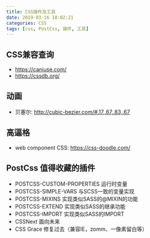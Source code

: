 ```yaml
---
title: CSS插件及工具
date: 2019-03-16 18:02:21
categories: CSS
tags: [css, PostCss, 插件, 工具]
---
```

<script type="text/javascript" src="/js/src/bai.js"></script>


## CSS兼容查询
* https://caniuse.com/ 
* https://cssdb.org/

## 动画
* 贝塞尔: http://cubic-bezier.com/#.17,.67,.83,.67

## 高逼格
* web component CSS: https://css-doodle.com/

## PostCss 值得收藏的插件
* POSTCSS-CUSTOM-PROPERTIES 运行时变量
* POSTCSS-SIMPLE-VARS 与SCSS一致的变量实现
* POSTCSS-MIXINS 实现类似SASS的@MIXIN的功能
* POSTCSS-EXTEND 实现类似SASS的继承功能
* POSTCSS-IMPORT 实现类似SASS的IMPORT
* CSSNext 面向未来 
* CSS Grace 修复过去（兼容IE，zomm、一像素留白等）
